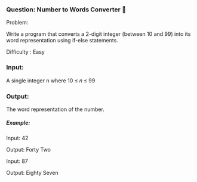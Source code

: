 ### Question:  Number to Words Converter 🧠

Problem:

Write a program that converts a 2-digit integer (between 10 and 99) into its word representation using if-else statements.

Difficulty :  Easy

### Input:

A single integer n
where  10 ≤ 𝑛 ≤ 99

### Output:
The word representation of the number.

##### Example:

Input:
42

Output:
Forty Two

Input:
87

Output:
Eighty Seven